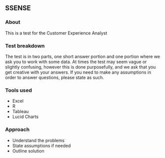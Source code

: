 ## SSENSE


### About
This is a test for the Customer Experience Analyst

### Test breakdown
The test is in two parts, one short answer portion and one portion where we ask you to work with some data. At times the test may seem vague or slightly confusing, however this is done purposefully, and we ask that you get creative with your answers. If you need to make any assumptions in order to answer questions, please state as such.

### Tools used
- Excel
- R
- Tableau
- Lucid Charts

### Approach
- Understand the problems
- State assumptions if needed
- Outline solution